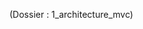 <!-- Architecture MVC  -->
(Dossier : 1_architecture_mvc)



<!-- 2. htaccess -->
<!-- 3. index -->
<!-- 4. database_config -->
<!-- 5. index -->
<!-- 3. index -->